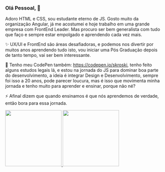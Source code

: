 ### Olá Pessoal, 👋

Adoro HTML e CSS, sou estudante eterno de JS. 
Gosto muito da organização Angular, já me acostumei e hoje trabalho em uma grande empresa com FrontEnd Leader. 
Mas procuro ser bem generalista com tudo que faço e sempre estar empolgado e aprendendo cada vez mais. 

✨ UX/UI e FrontEnd são áreas desafiadoras, e podemos nos divertir por muitos anos aprendendo tudo isto, vou iniciar uma Pós Graduação depois de tanto tempo, vai ser bem interessante.

💬 Tenho meu CodePen também: https://codepen.io/skroski, tenho feito alguns estudos legais lá, e estou na jornada do JS para dominar boa parte do desenvolvimento, a ideia é integrar Design e Desenvolvimento, sempre foi isso a 20 anos, pode parecer loucura, mas é isso que movimenta minha jornada e tenho muito para aprender e ensinar, porque não né? 

⚡ Afinal dizem que quando ensinamos é que nós aprendemos de verdade, então bora para essa jornada.

<div>
  <a href="https://github.com/skroski">
  <img height="180em" src="https://camo.githubusercontent.com/953dd37976777f858b122763c51efc2bfe824f9ac2349e54cb93d85ede1a0452/68747470733a2f2f6769746875622d726561646d652d73746174732e76657263656c2e6170702f6170693f757365726e616d653d7261666162616c6c6572696e692673686f775f69636f6e733d74727565267468656d653d64726163756c6126696e636c7564655f616c6c5f636f6d6d6974733d7472756526636f756e745f707269766174653d74727565" data-canonical-src="https://github-readme-stats.vercel.app/api?username=skroski&amp;show_icons=true&amp;theme=dracula&amp;include_all_commits=true&amp;count_private=true" style="max-width: 100%;">
  <img height="180em" src="https://camo.githubusercontent.com/73dc596043c316d78c506d53f5c0e74709f261e552f7073aeadef8a1a561d966/68747470733a2f2f6769746875622d726561646d652d73746174732e76657263656c2e6170702f6170692f746f702d6c616e67732f3f757365726e616d653d7261666162616c6c6572696e69266c61796f75743d636f6d70616374266c616e67735f636f756e743d37267468656d653d64726163756c61" data-canonical-src="https://github-readme-stats.vercel.app/api/top-langs/?username=skroski&amp;layout=compact&amp;langs_count=7&amp;theme=dracula" style="max-width: 100%;">
</a></div>

<!--
**skroski/skroski** is a ✨ _special_ ✨ repository because its `README.md` (this file) appears on your GitHub profile.

Here are some ideas to get you started:

- 🔭 I’m currently working on ...
- 🌱 I’m currently learning ...
- 👯 I’m looking to collaborate on ...
- 🤔 I’m looking for help with ...
- 💬 Ask me about ...
- 📫 How to reach me: ...
- 😄 Pronouns: ...
- ⚡ Fun fact: ...
-->
